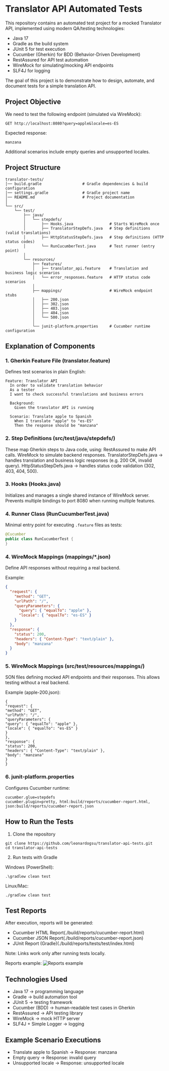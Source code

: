 # Translator API Automated Tests

This repository contains an automated test project for a mocked Translator API, implemented using modern QA/testing technologies:

- Java 17
- Gradle as the build system
- JUnit 5 for test execution
- Cucumber (Gherkin) for BDD (Behavior-Driven Development)
- RestAssured for API test automation
- WireMock for simulating/mocking API endpoints
- SLF4J for logging

The goal of this project is to demonstrate how to design, automate, and document tests for a simple translation API.

## Project Objective

We need to test the following endpoint (simulated via WireMock):

`GET http://localhost:8080?query=apple&locale=es-ES`

Expected response:

`manzana`

Additional scenarios include empty queries and unsupported locales.

## Project Structure
```
translator-tests/
│── build.gradle                  # Gradle dependencies & build configuration
│── settings.gradle               # Gradle project name
│── README.md                     # Project documentation
│
└── src/
    └── test/
        ├── java/
        │   └── stepdefs/
        │       ├── Hooks.java                # Starts WireMock once
        │       ├── TranslatorStepDefs.java   # Step definitions (valid translations)
        │       ├── HttpStatusStepDefs.java   # Step definitions (HTTP status codes)
        │       └── RunCucumberTest.java      # Test runner (entry point)
        │
        └── resources/
            ├── features/
            │   ├── translator_api.feature    # Translation and business logic scenarios
            │   └── error_responses.feature   # HTTP status code scenarios
            │
            ├── mappings/                     # WireMock endpoint stubs
            │   ├── 200.json
            │   ├── 302.json
            │   ├── 403.json
            │   ├── 404.json
            │   └── 500.json
            │
            └── junit-platform.properties     # Cucumber runtime configuration

```

## Explanation of Components

### 1. Gherkin Feature File (translator.feature)
Defines test scenarios in plain English:

```
Feature: Translator API
  In order to validate translation behavior
  As a tester
  I want to check successful translations and business errors

  Background:
    Given the translator API is running

  Scenario: Translate apple to Spanish
    When I translate "apple" to "es-ES"
    Then the response should be "manzana"
```

### 2. Step Definitions (src/test/java/stepdefs/)
These map Gherkin steps to Java code, using:
RestAssured to make API calls.
WireMock to simulate backend responses.
TranslatorStepDefs.java → handles translation and business logic responses (e.g. 200 OK, invalid query).
HttpStatusStepDefs.java → handles status code validation (302, 403, 404, 500).

### 3. Hooks (Hooks.java)
Initializes and manages a single shared instance of WireMock server.
Prevents multiple bindings to port 8080 when running multiple features.

### 4. Runner Class (RunCucumberTest.java)
Minimal entry point for executing `.feature` files as tests:
```java
@Cucumber
public class RunCucumberTest {
}
```

### 4. WireMock Mappings (mappings/*.json)
Define API responses without requiring a real backend.

Example:
```json
{
  "request": {
    "method": "GET",
    "urlPath": "/",
    "queryParameters": {
      "query": { "equalTo": "apple" },
      "locale": { "equalTo": "es-ES" }
    }
  },
  "response": {
    "status": 200,
    "headers": { "Content-Type": "text/plain" },
    "body": "manzana"
  }
}
```
### 5. WireMock Mappings (src/test/resources/mappings/)
SON files defining mocked API endpoints and their responses.
This allows testing without a real backend.

Example (apple-200.json):
```
{
"request": {
"method": "GET",
"urlPath": "/",
"queryParameters": {
"query": { "equalTo": "apple" },
"locale": { "equalTo": "es-ES" }
}
},
"response": {
"status": 200,
"headers": { "Content-Type": "text/plain" },
"body": "manzana"
}
}
```
### 6. junit-platform.properties
Configures Cucumber runtime:
```
cucumber.glue=stepdefs
cucumber.plugin=pretty, html:build/reports/cucumber-report.html, json:build/reports/cucumber-report.json
```

## How to Run the Tests

1. Clone the repository
```
git clone https://github.com/leonardogsu/translator-api-tests.git
cd translator-api-tests
```

2. Run tests with Gradle

Windows (PowerShell):
```
.\gradlew clean test
```

Linux/Mac:
```
./gradlew clean test
```

## Test Reports
After execution, reports will be generated:

- Cucumber HTML Report(./build/reports/cucumber-report.html)
- Cucumber JSON Report(./build/reports/cucumber-report.json)
- JUnit Report (Gradle)(./build/reports/tests/test/index.html)

Note: Links work only after running tests locally.

Reports example:
![Reports example](img/results.png)

## Technologies Used
- Java 17 → programming language
- Gradle → build automation tool
- JUnit 5 → testing framework
- Cucumber (BDD) → human-readable test cases in Gherkin
- RestAssured → API testing library
- WireMock → mock HTTP server
- SLF4J + Simple Logger → logging

## Example Scenario Executions
- Translate apple to Spanish → Response: manzana
- Empty query → Response: invalid query
- Unsupported locale → Response: unsupported locale

